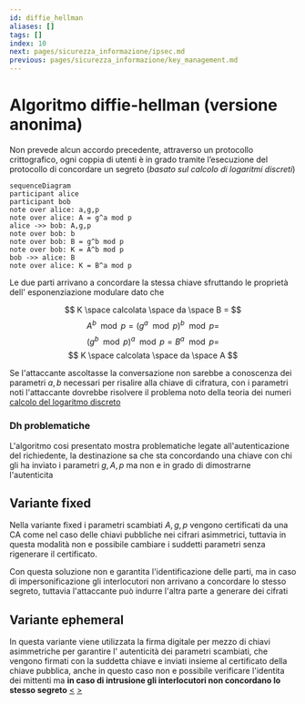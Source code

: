 ```yaml
---
id: diffie_hellman
aliases: []
tags: []
index: 10
next: pages/sicurezza_informazione/ipsec.md
previous: pages/sicurezza_informazione/key_management.md
---
```


# Algoritmo diffie-hellman (versione anonima)

Non prevede alcun accordo precedente, attraverso un protocollo crittografico, ogni coppia di utenti è in grado tramite l’esecuzione del protocollo di concordare un segreto (*basato sul calcolo di logaritmi discreti*)

```mermaid
sequenceDiagram
participant alice
participant bob
note over alice: a,g,p
note over alice: A = g^a mod p
alice ->> bob: A,g,p
note over bob: b
note over bob: B = g^b mod p
note over bob: K = A^b mod p
bob ->> alice: B
note over alice: K = B^a mod p
```

Le due parti arrivano a concordare la stessa chiave sfruttando le proprietà dell' esponenziazione modulare dato che

$$
K \space calcolata \space da \space B =
$$
$$
A^b\mod{p} =(g^a\mod{p})^b\mod{p} =
$$
$$
(g^b\mod{p})^a \mod{p} = B^a\mod{p} =
$$
$$
K \space calcolata \space da \space A
$$

Se l'attaccante ascoltasse la conversazione non sarebbe a conoscenza dei parametri $a,b$ necessari per risalire alla chiave di cifratura, con i parametri noti l'attaccante dovrebbe risolvere il problema noto della teoria dei numeri [calcolo del logaritmo discreto](pages/sicurezza_informazione/problemi_difficili.md#calcolo%20del%20logaritmo%20discreto)

### Dh problematiche

L'algoritmo cosi presentato mostra problematiche legate all'autenticazione del richiedente, la destinazione sa che sta concordando una chiave con chi gli ha inviato i parametri $g,A,p$ ma non e in grado di dimostrarne l'autenticita

## Variante fixed

Nella variante fixed i parametri scambiati $A,g,p$ vengono certificati da una CA come nel caso delle chiavi pubbliche nei cifrari asimmetrici, tuttavia in questa modalità non e possibile cambiare i suddetti parametri senza rigenerare il certificato.

Con questa soluzione non e garantita l'identificazione delle parti, ma in caso di impersonificazione gli interlocutori non arrivano a concordare lo stesso segreto, tuttavia l'attaccante può indurre l'altra parte a generare dei cifrati

## Variante ephemeral

In questa variante viene utilizzata la firma digitale per mezzo di chiavi asimmetriche per garantire l' autenticità dei parametri scambiati, che vengono firmati con la suddetta chiave e inviati insieme al certificato della chiave pubblica, anche in questo caso non e possibile verificare l'identita dei mittenti ma **in caso di intrusione gli interlocutori non concordano lo stesso segreto**
[<](pages/sicurezza_informazione/key_management.md) [>](pages/sicurezza_informazione/ipsec.md)
